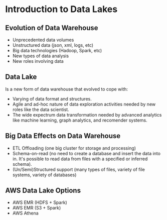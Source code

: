 # Introduction to Data Lakes

## Evolution of Data Warehouse

* Unprecedented data volumes
* Unstructured data (json, xml, logs, etc)
* Big data technologies (Hadoop, Spark, etc)
* New types of data analysis
* New roles involving data

## Data Lake

Is a new form of data warehouse that evolved to cope with:
* Varying of data format and structures.
* Agile and ad-hoc nature of data exploration activities needed by new roles like the data scientist.
* The wide expectrum data transformation needed by advanced analytics like machine learning, graph analytics, and recomender systems.

## Big Data Effects on Data Warehouse

* ETL Offloading (one big cluster for storage and processing)
* Schema-on-read (no need to create a database and insert the data into in. It's possible to read data from files with a specified or inferred schema).
* (Un/Semi)Structured support (many types of files, variety of file systems, variety of databases)

## AWS Data Lake Options

* AWS EMR (HDFS + Spark)
* AWS EMR (S3 + Spark)
* AWS Athena
